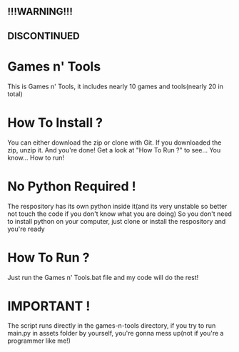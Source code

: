 ## !!!WARNING!!!
## DISCONTINUED

# Games n' Tools

This is Games n' Tools, it includes nearly 10 games and tools(nearly 20 in total)

# How To Install ?

You can either download the zip or clone with Git. If you downloaded the zip, unzip it. And you're done! Get a look at "How To Run ?" to see... You know... How to run!

# No Python Required !

The respository has its own python inside it(and its very unstable so better not touch the code if you don't know what you are doing)
So you don't need to install python on your computer, just clone or install the respository and you're ready

# How To Run ?

Just run the Games n' Tools.bat file and my code will do the rest!

# IMPORTANT !

The script runs directly in the games-n-tools directory, if you try to run main.py in assets folder by yourself, you're gonna mess up(not if you're a programmer like me!)
